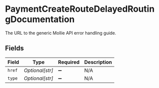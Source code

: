 # PaymentCreateRouteDelayedRoutingDocumentation

The URL to the generic Mollie API error handling guide.


## Fields

| Field              | Type               | Required           | Description        |
| ------------------ | ------------------ | ------------------ | ------------------ |
| `href`             | *Optional[str]*    | :heavy_minus_sign: | N/A                |
| `type`             | *Optional[str]*    | :heavy_minus_sign: | N/A                |